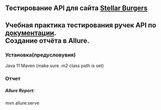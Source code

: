 ## Тестирование API для сайта [Stellar Burgers](https://stellarburgers.nomoreparties.site/)
## Учебная практика тестирования ручек API по [документации](https://code.s3.yandex.net/qa-automation-engineer/java/cheatsheets/paid-track/diplom/api-documentation.pdf).<br>Создание  отчёта в Allure.<br>

### Установка(предусловувия)
  Java 11
  Maven (make sure .m2 class path is set)

### Отчет
##### Allure Report:
  mvn allure:serve
